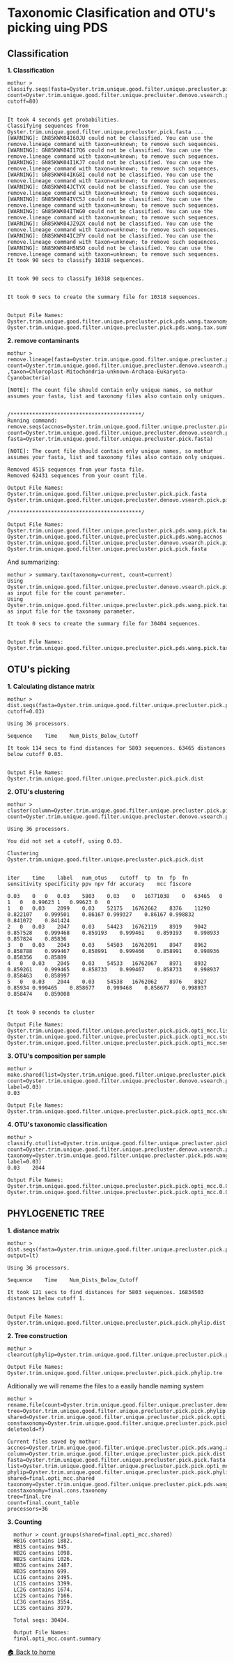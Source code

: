 # Taxonomic Clasification and OTU's picking uing PDS

## Classification

**1. Classification**

    mothur > classify.seqs(fasta=Oyster.trim.unique.good.filter.unique.precluster.pick.fasta, count=Oyster.trim.unique.good.filter.unique.precluster.denovo.vsearch.pick.count_table,reference=trainset16_022016.pds.fasta,taxonomy=trainset16_022016.pds.tax, cutoff=80)


    It took 4 seconds get probabilities.
    Classifying sequences from Oyster.trim.unique.good.filter.unique.precluster.pick.fasta ...
    [WARNING]: GN85KWK04I60JU could not be classified. You can use the remove.lineage command with taxon=unknown; to remove such sequences.
    [WARNING]: GN85KWK04I17Q6 could not be classified. You can use the remove.lineage command with taxon=unknown; to remove such sequences.
    [WARNING]: GN85KWK04I1KJ7 could not be classified. You can use the remove.lineage command with taxon=unknown; to remove such sequences.
    [WARNING]: GN85KWK04IKG8I could not be classified. You can use the remove.lineage command with taxon=unknown; to remove such sequences.
    [WARNING]: GN85KWK04JCTYX could not be classified. You can use the remove.lineage command with taxon=unknown; to remove such sequences.
    [WARNING]: GN85KWK04IVC5J could not be classified. You can use the remove.lineage command with taxon=unknown; to remove such sequences.
    [WARNING]: GN85KWK04ITWG0 could not be classified. You can use the remove.lineage command with taxon=unknown; to remove such sequences.
    [WARNING]: GN85KWK04JZ92X could not be classified. You can use the remove.lineage command with taxon=unknown; to remove such sequences.
    [WARNING]: GN85KWK04IC2FV could not be classified. You can use the remove.lineage command with taxon=unknown; to remove such sequences.
    [WARNING]: GN85KWK04H5NSO could not be classified. You can use the remove.lineage command with taxon=unknown; to remove such sequences.
    It took 90 secs to classify 10318 sequences.


    It took 90 secs to classify 10318 sequences.


    It took 0 secs to create the summary file for 10318 sequences.


    Output File Names: 
    Oyster.trim.unique.good.filter.unique.precluster.pick.pds.wang.taxonomy
    Oyster.trim.unique.good.filter.unique.precluster.pick.pds.wang.tax.summary

**2. remove contaminants**

    mothur > remove.lineage(fasta=Oyster.trim.unique.good.filter.unique.precluster.pick.fasta, count=Oyster.trim.unique.good.filter.unique.precluster.denovo.vsearch.pick.count_table,taxonomy=Oyster.trim.unique.good.filter.unique.precluster.pick.pds.wang.taxonomy ,taxon=Chloroplast-Mitochondria-unknown-Archaea-Eukaryota-Cyanobacteria)

    [NOTE]: The count file should contain only unique names, so mothur assumes your fasta, list and taxonomy files also contain only uniques.


    /******************************************/
    Running command: remove.seqs(accnos=Oyster.trim.unique.good.filter.unique.precluster.pick.pds.wang.accnos, count=Oyster.trim.unique.good.filter.unique.precluster.denovo.vsearch.pick.count_table, fasta=Oyster.trim.unique.good.filter.unique.precluster.pick.fasta)

    [NOTE]: The count file should contain only unique names, so mothur assumes your fasta, list and taxonomy files also contain only uniques.

    Removed 4515 sequences from your fasta file.
    Removed 62431 sequences from your count file.

    Output File Names: 
    Oyster.trim.unique.good.filter.unique.precluster.pick.pick.fasta
    Oyster.trim.unique.good.filter.unique.precluster.denovo.vsearch.pick.pick.count_table

    /******************************************/

    Output File Names:
    Oyster.trim.unique.good.filter.unique.precluster.pick.pds.wang.pick.taxonomy
    Oyster.trim.unique.good.filter.unique.precluster.pick.pds.wang.accnos
    Oyster.trim.unique.good.filter.unique.precluster.denovo.vsearch.pick.pick.count_table
    Oyster.trim.unique.good.filter.unique.precluster.pick.pick.fasta

And summarizing:

    mothur > summary.tax(taxonomy=current, count=current)
    Using Oyster.trim.unique.good.filter.unique.precluster.denovo.vsearch.pick.pick.count_table as input file for the count parameter.
    Using Oyster.trim.unique.good.filter.unique.precluster.pick.pds.wang.pick.taxonomy as input file for the taxonomy parameter.

    It took 0 secs to create the summary file for 30404 sequences.


    Output File Names: 
    Oyster.trim.unique.good.filter.unique.precluster.pick.pds.wang.pick.tax.summary

## OTU's picking

**1. Calculating distance matrix**

    mothur > dist.seqs(fasta=Oyster.trim.unique.good.filter.unique.precluster.pick.pick.fasta, cutoff=0.03)

    Using 36 processors.

    Sequence	Time	Num_Dists_Below_Cutoff

    It took 114 secs to find distances for 5803 sequences. 63465 distances below cutoff 0.03.


    Output File Names: 
    Oyster.trim.unique.good.filter.unique.precluster.pick.pick.dist


**2. OTU's clustering**

    mothur > cluster(column=Oyster.trim.unique.good.filter.unique.precluster.pick.pick.dist, count=Oyster.trim.unique.good.filter.unique.precluster.denovo.vsearch.pick.pick.count_table)

    Using 36 processors.

    You did not set a cutoff, using 0.03.

    Clustering Oyster.trim.unique.good.filter.unique.precluster.pick.pick.dist


    iter	time	label	num_otus	cutoff	tp	tn	fp	fn	sensitivity	specificity	ppv	npv	fdr	accuracy	mcc	f1score

    0.03    0	0	0.03	5803	0.03	0	16771038	0	63465	0	1	0	0.99623	1	0.99623	0	0	
    1	0	0.03	2099	0.03	52175	16762662	8376	11290	0.822107	0.999501	0.86167	0.999327	0.86167	0.998832	0.841072	0.841424	
    2	0	0.03	2047	0.03	54423	16762119	8919	9042	0.857528	0.999468	0.859193	0.999461	0.859193	0.998933	0.857824	0.85836	
    3	0	0.03	2043	0.03	54503	16762091	8947	8962	0.858788	0.999467	0.858991	0.999466	0.858991	0.998936	0.858356	0.85889	
    4	0	0.03	2045	0.03	54533	16762067	8971	8932	0.859261	0.999465	0.858733	0.999467	0.858733	0.998937	0.858463	0.858997	
    5	0	0.03	2044	0.03	54538	16762062	8976	8927	0.85934	0.999465	0.858677	0.999468	0.858677	0.998937	0.858474	0.859008	


    It took 0 seconds to cluster

    Output File Names: 
    Oyster.trim.unique.good.filter.unique.precluster.pick.pick.opti_mcc.list
    Oyster.trim.unique.good.filter.unique.precluster.pick.pick.opti_mcc.steps
    Oyster.trim.unique.good.filter.unique.precluster.pick.pick.opti_mcc.sensspec

**3. OTU's composition per sample**

    mothur > make.shared(list=Oyster.trim.unique.good.filter.unique.precluster.pick.pick.opti_mcc.list, count=Oyster.trim.unique.good.filter.unique.precluster.denovo.vsearch.pick.pick.count_table, label=0.03)
    0.03

    Output File Names: 
    Oyster.trim.unique.good.filter.unique.precluster.pick.pick.opti_mcc.shared

**4. OTU's taxonomic classification**

    mothur > classify.otu(list=Oyster.trim.unique.good.filter.unique.precluster.pick.pick.opti_mcc.list, count=Oyster.trim.unique.good.filter.unique.precluster.denovo.vsearch.pick.pick.count_table, taxonomy=Oyster.trim.unique.good.filter.unique.precluster.pick.pds.wang.pick.taxonomy, label=0.03)
    0.03	2044

    Output File Names: 
    Oyster.trim.unique.good.filter.unique.precluster.pick.pick.opti_mcc.0.03.cons.taxonomy
    Oyster.trim.unique.good.filter.unique.precluster.pick.pick.opti_mcc.0.03.cons.tax.summary

## PHYLOGENETIC TREE

**1. distance matrix**

    mothur > dist.seqs(fasta=Oyster.trim.unique.good.filter.unique.precluster.pick.pick.fasta, output=lt)

    Using 36 processors.

    Sequence	Time	Num_Dists_Below_Cutoff

    It took 121 secs to find distances for 5803 sequences. 16834503 distances below cutoff 1.


    Output File Names: 
    Oyster.trim.unique.good.filter.unique.precluster.pick.pick.phylip.dist

**2. Tree construction**

    mothur > clearcut(phylip=Oyster.trim.unique.good.filter.unique.precluster.pick.pick.phylip.dist)

    Output File Names: 
    Oyster.trim.unique.good.filter.unique.precluster.pick.pick.phylip.tre

 Aditionally we will rename the files to a easily handle naming system
 
    mothur > rename.file(count=Oyster.trim.unique.good.filter.unique.precluster.denovo.vsearch.pick.pick.count_table, tree=Oyster.trim.unique.good.filter.unique.precluster.pick.pick.phylip.tre, shared=Oyster.trim.unique.good.filter.unique.precluster.pick.pick.opti_mcc.shared, constaxonomy=Oyster.trim.unique.good.filter.unique.precluster.pick.pick.opti_mcc.0.03.cons.taxonomy,prefix=final, deleteold=f)

    Current files saved by mothur:
    accnos=Oyster.trim.unique.good.filter.unique.precluster.pick.pds.wang.accnos
    column=Oyster.trim.unique.good.filter.unique.precluster.pick.pick.dist
    fasta=Oyster.trim.unique.good.filter.unique.precluster.pick.pick.fasta
    list=Oyster.trim.unique.good.filter.unique.precluster.pick.pick.opti_mcc.list
    phylip=Oyster.trim.unique.good.filter.unique.precluster.pick.pick.phylip.dist
    shared=final.opti_mcc.shared
    taxonomy=Oyster.trim.unique.good.filter.unique.precluster.pick.pds.wang.pick.taxonomy
    constaxonomy=final.cons.taxonomy
    tree=final.tre
    count=final.count_table
    processors=36

**3. Counting**

      mothur > count.groups(shared=final.opti_mcc.shared)
      HB1G contains 1882.
      HB1S contains 945.
      HB2G contains 1098.
      HB2S contains 1026.
      HB3G contains 2487.
      HB3S contains 699.
      LC1G contains 2495.
      LC1S contains 3399.
      LC2G contains 1674.
      LC2S contains 7166.
      LC3G contains 3554.
      LC3S contains 3979.

      Total seqs: 30404.

      Output File Names: 
      final.opti_mcc.count.summary
      
      
 [:house: Back to home](https://github.com/mhchavez/SMCA-notebook1/wiki)
